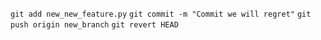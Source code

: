 `git add new_new_feature.py`
`git commit -m "Commit we will regret"`
`git push origin new_branch`
`git revert HEAD`